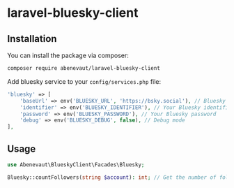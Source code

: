 # laravel-bluesky-client

## Installation

You can install the package via composer:

```bash
composer require abenevaut/laravel-bluesky-client
```

Add bluesky service to your `config/services.php` file:

```php
'bluesky' => [
    'baseUrl' => env('BLUESKY_URL', 'https://bsky.social'), // Bluesky API URL, default is the official Bluesky URL
    'identifier' => env('BLUESKY_IDENTIFIER'), // Your Bluesky identifier, like abenevaut.bsky.social
    'password' => env('BLUESKY_PASSWORD'), // Your Bluesky password
    'debug' => env('BLUESKY_DEBUG', false), // Debug mode
],
```

## Usage

```php
use Abenevaut\BlueskyClient\Facades\Bluesky;

Bluesky::countFollowers(string $account): int; // Get the number of followers of an account, like abenevaut.bsky.social
```

